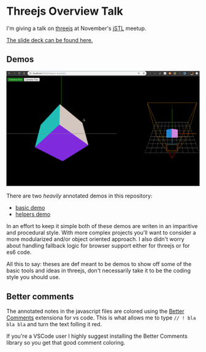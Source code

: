 # Threejs Overview Talk

I'm giving a talk on [threejs](https://threejs.org) at November's [jSTL](https://www.meetup.com/jstl-meetup/) meetup.

[The slide deck can be found here.](https://app.ludus.one/9ba324c2-342b-4ce2-97c2-12326dde8873)

## Demos

![demo](readme-attachments/helper-demo.gif)

There are two _heavily_ annotated demos in this repository:

- [basic demo](https://github.com/chris-schmitz/jstl-threejs-overview-talk/tree/master/basic-example)
- [helpers demo](https://github.com/chris-schmitz/jstl-threejs-overview-talk/tree/master/helpers-example)

In an effort to keep it simple both of these demos are writen in an imparitive and procedural style. With more complex projects you'll want to consider a more modularized and/or object oriented approach. I also didn't worry about handling fallback logic for browser support either for threejs or for es6 code.

All this to say: theses are def meant to be demos to show off some of the basic tools and ideas in threejs, don't necessarily take it to be the coding style you should use.

## Better comments

The annotated notes in the javascript files are colored using the [Better Comments](https://marketplace.visualstudio.com/items?itemName=aaron-bond.better-comments) extensiona for vs code. This is what allows me to type `// ! bla bla bla` and turn the text folling it red.

If you're a VSCode user I highly suggest installing the Better Comments library so you get that good comment coloring.
